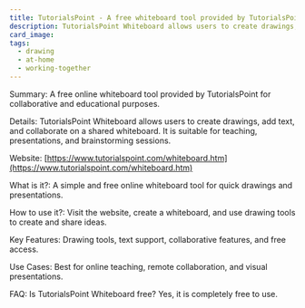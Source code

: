 ```yaml
---
title: TutorialsPoint - A free whiteboard tool provided by TutorialsPoint for collaborative and educational.
description: TutorialsPoint Whiteboard allows users to create drawings, add text, and collaborate on a shared whiteboard. It is suitable for teaching, presentations, and brainstorming sessions.
card_image:
tags:
  - drawing
  - at-home
  - working-together
---
```


Summary: A free online whiteboard tool provided by TutorialsPoint for collaborative and educational purposes.

Details: TutorialsPoint Whiteboard allows users to create drawings, add text, and collaborate on a shared whiteboard. It is suitable for teaching, presentations, and brainstorming sessions.

Website: [https://www.tutorialspoint.com/whiteboard.htm](https://www.tutorialspoint.com/whiteboard.htm)

What is it?: A simple and free online whiteboard tool for quick drawings and presentations.

How to use it?: Visit the website, create a whiteboard, and use drawing tools to create and share ideas.

Key Features: Drawing tools, text support, collaborative features, and free access.

Use Cases: Best for online teaching, remote collaboration, and visual presentations.

FAQ: Is TutorialsPoint Whiteboard free? Yes, it is completely free to use.
